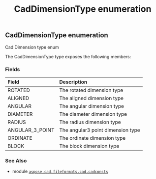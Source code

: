 ﻿---
title: CadDimensionType enumeration
second_title: Aspose.CAD for Python via .NET API References
description: 
type: docs
weight: 90
url: /python-net/aspose.cad.fileformats.cad.cadconsts/caddimensiontype/
is_root: false
---

## CadDimensionType enumeration

Cad Dimension type enum



The CadDimensionType type exposes the following members:

### Fields
| Field | Description |
| :- | :- |
| ROTATED | The rotated dimension type |
| ALIGNED | The aligned dimension type |
| ANGULAR | The angular dimension type |
| DIAMETER | The diameter dimension type |
| RADIUS | The radius dimension type |
| ANGULAR_3_POINT | The angular3 point dimension type |
| ORDINATE | The ordinate dimension type |
| BLOCK | The block dimension type |



### See Also
* module [`aspose.cad.fileformats.cad.cadconsts`](..)
